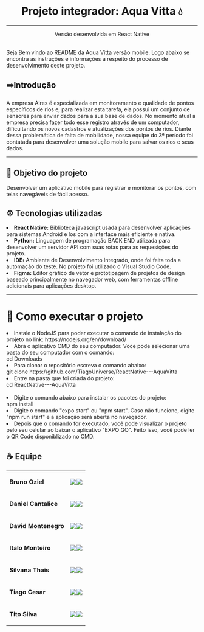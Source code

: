 <center> <h1>Projeto integrador: Aqua Vitta 💧 </h1> <hr> </center>
<center> <p> Versão desenvolvida em React Native  </p> </center>

<br>
Seja Bem vindo ao README da Aqua Vitta versão mobile. Logo abaixo se encontra as instruções e informações a respeito do processo de desenvolvimento deste projeto.

<br>

## ➡️Introdução

A empresa Aires é especializada em monitoramento e qualidade de pontos específicos de rios e, para realizar esta tarefa, ela possui um conjunto de sensores para enviar dados para a sua base de dados. No momento atual a empresa precisa fazer todo esse registro através de um computador, dificultando os novos cadastros e atualizações dos pontos de rios. Diante dessa problemática de falta de mobilidade, nossa equipe do 3ª período foi contatada para desenvolver uma solução mobile para salvar os rios e seus dados.

---

## 🎯 Objetivo do projeto
Desenvolver um aplicativo mobile para registrar e monitorar os pontos, com telas navegáveis de fácil acesso.


## ⚙ Tecnologias utilizadas
<li><b>React Native:</b> Biblioteca javascript usada para desenvolver aplicações para sistemas Android e Ios com a interface mais eficiente e nativa.</li> 
<li><b>Python:</b> Linguagem de programação BACK END utilizada para desenvolver um servidor API com suas rotas para as requesições do projeto.</li> 
<li><b>IDE:</b> Ambiente de Desenvolvimento Integrado, onde foi feita toda a automação do teste. No projeto foi utilizado o Visual Studio Code. </li>
<li><b>Figma:</b> Editor gráfico de vetor e prototipagem de projetos de design baseado principalmente no navegador web, com ferramentas offline adicionais para aplicações desktop. </li>

---

# 🏃 Como executar o projeto
<li> Instale o NodeJS para poder executar o comando de instalação do projeto no link: https://nodejs.org/en/download/

<br>

<li>Abra o aplicativo CMD do seu computador. Voce pode selecionar uma pasta do seu computador com o comando: <br> cd Downloads

<br>


<li>Para clonar o repositório escreva o comando abaixo: </li> 
git clone https://github.com/TiagoUniverse/ReactNative---AquaVitta

<br>
<li> Entre na pasta que foi criada do projeto: <br> 
cd ReactNative---AquaVitta
<br>

<br>
<li> Digite o comando abaixo para instalar os pacotes do projeto: <br>
npm install

<br>
<li>Digite o comando "expo start" ou "npm start". Caso não funcione, digite "npm run start" e a aplicação será aberta no navegador.

<br>

<li> Depois que o comando for executado, você pode visualizar o projeto pelo seu celular ao baixar o aplicativo "EXPO GO". Feito isso, você pode ler o QR Code disponiblizado no CMD.

<br>



## ☕ Equipe

<table>
  <tbody>
<tr>
    <td><p align="left-center"><b>Bruno Oziel</b></p></td>
    <td><a href="https://github.com/" target="_blank"><img loading="lazy" src="https://img.shields.io/badge/GitHub-100000?style=for-the-badge&logo=github&logoColor=white" target="_blank" align="center"></a><a href="https://www.linkedin.com/in/%C3%A2ndrya-silvestre-b20930216" target="_blank"><img loading="lazy" src="https://img.shields.io/badge/-LinkedIn-%230077B5?style=for-the-badge&logo=linkedin&logoColor=white" target="_blank" align="center"></a></td>
  </tr>
 
<tr>
    <td><p align="left-center"><b>Daniel Cantalice</b></p></td>
    <td><a href="https://github.com/Setoue" target="_blank"><img loading="lazy" src="https://img.shields.io/badge/GitHub-100000?style=for-the-badge&logo=github&logoColor=white" target="_blank" align="center"></a><a href="https://linkedin.com/in/setoue" target="_blank"><img loading="lazy" src="https://img.shields.io/badge/-LinkedIn-%230077B5?style=for-the-badge&logo=linkedin&logoColor=white" target="_blank" align="center"></a></td>
  </tr>

<tr>
    <td><p align="left-center"><b>David Montenegro</b></p></td>
    <td><a href="" target="_blank"><img loading="lazy" src="https://img.shields.io/badge/GitHub-100000?style=for-the-badge&logo=github&logoColor=white" target="_blank" align="center"></a><a href="" target="_blank"><img loading="lazy" src="https://img.shields.io/badge/-LinkedIn-%230077B5?style=for-the-badge&logo=linkedin&logoColor=white" target="_blank" align="center"></a></td>
  </tr>

<tr>
    <td><p align="left-center"><b>Italo Monteiro</b></p></td>
    <td><a href="https://github.com/ItaloMonteiro" target="_blank"><img loading="lazy" src="https://img.shields.io/badge/GitHub-100000?style=for-the-badge&logo=github&logoColor=white" target="_blank" align="center"></a><a href="https://www.linkedin.com/in/gabriela-silva-402ab9187/" target="_blank"><img loading="lazy" src="https://img.shields.io/badge/-LinkedIn-%230077B5?style=for-the-badge&logo=linkedin&logoColor=white" target="_blank" align="center"></a></td>
  </tr>

<tr>
    <td><p align="left-center"><b>Silvana Thais</b></p></td>
    <td><a href="https://github.com/SoobinCPRI" target="_blank"><img loading="lazy" src="https://img.shields.io/badge/GitHub-100000?style=for-the-badge&logo=github&logoColor=white" target="_blank" align="center"></a><a href="https://www.linkedin.com/in/josé-egidio-39ab99224" target="_blank"><img loading="lazy" src="https://img.shields.io/badge/-LinkedIn-%230077B5?style=for-the-badge&logo=linkedin&logoColor=white" target="_blank" align="center"></a></td>
  </tr>

<tr>
    <td><p align="left-center"><b>Tiago Cesar</b></p></td>
    <td><a href="https://github.com/TiagoUniverse" target="_blank"><img loading="lazy" src="https://img.shields.io/badge/GitHub-100000?style=for-the-badge&logo=github&logoColor=white" target="_blank" align="center"></a><a href="https://www.linkedin.com/in/tiago-lopes--/" target="_blank"><img loading="lazy" src="https://img.shields.io/badge/-LinkedIn-%230077B5?style=for-the-badge&logo=linkedin&logoColor=white" target="_blank" align="center"></a></td>
  </tr>

<tr>
    <td><p align="left-center"><b>Tito Silva</b></p></td>
    <td><a href="https://github.com/thaispaes" target="_blank"><img loading="lazy" src="https://img.shields.io/badge/GitHub-100000?style=for-the-badge&logo=github&logoColor=white" target="_blank" align="center"></a><a href="https://www.linkedin.com/in/thais-paes-9673651a0/" target="_blank"><img loading="lazy" src="https://img.shields.io/badge/-LinkedIn-%230077B5?style=for-the-badge&logo=linkedin&logoColor=white" target="_blank" align="center"></a></td>
  </tr>

  </tbody>
 </table>
